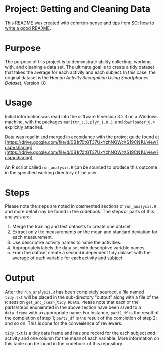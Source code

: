 Project: Getting and Cleaning Data
==================================

This README was created with common-sense and tips from 
[SO: how to write a good README](http://stackoverflow.com/questions/2304863/how-to-write-a-good-readme).

Purpose
=======
The purpose of this project is to demonstrate ability collecting, working with,
and cleaning a data set. The ultimate goal is to create a tidy dataset that
takes the average for each activity and each subject.
In this case, the original dataset is the 
*Human Activity Recognition Using Smartphones Dataset*, Version 1.0.

Usage
=====
Initial information was read into the software R version 3.2.3 on a Windows 
machine, with the packages `marittr_1.5`, `plyr_1.8.3`, and `downloader_0.4`
explicitly attached.

Data was read in and merged in accordance with the project guide found at
[https://drive.google.com/file/d/0B1r70tGT37UxYzhNQWdXS19CN1U/view?usp=sharing](https://drive.google.com/file/d/0B1r70tGT37UxYzhNQWdXS19CN1U/view?usp=sharing).
 
An R script called `run_analysis.R` can be sourced to produce this outcome
in the specified working directory of the user. 

Steps
=====
Please note the steps are noted in commented sections of `run_analysis.R` and
more detail may be found in the codebook. The steps or parts of this analysis are:

1. Merge the training and test datasets to create one dataset. 
2. Extract only the measurements on the mean and standard deviation for each measurement. 
3. Use descriptive activity names to name the activities.
4. Appropriately labels the data set with descriptive variable names.
5. From the dataset create a second independent tidy dataset with the average of each variable for each activity and subject.

Output
======
After the `run_analysis.R` has been completely sourced, a file named
`tidy.txt` will be placed in the sub-directory "output" along with a file of
the R session `get_and_clean_tidy.RData`. Please note that each of the 
parts/steps enumerated in the above section have been saved to a `data.frame`
with an appropriate name. For instance, `part1_df` is the result of the 
completion of step 1; `part2_df` is the result of the completion of 
step 2; and so on. This is done for the convenience of reviewers.

`tidy.txt` is a tidy data frame and has one record for the each subject *and* activity
and one column for the mean of each variable. More information on this 
table can be found in the codebook of this repository.


